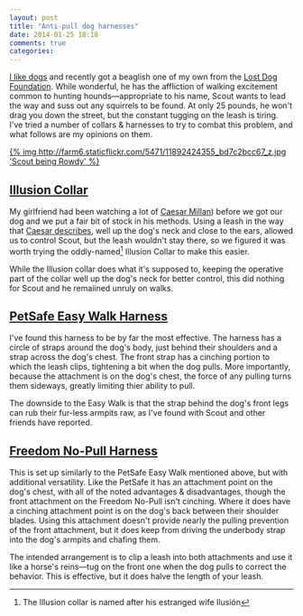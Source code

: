 ```yaml
---
layout: post
title: "Anti-pull dog harnesses"
date: 2014-01-25 18:18
comments: true
categories:
---
```

[I like dogs](https://www.youtube.com/watch?v=zH64dlgyydM) and recently got a beaglish one of my own from the [Lost Dog Foundation](http://www.lostdogrescue.org/).  While wonderful, he has the affliction of walking excitement common to hunting hounds—appropriate to his name, Scout wants to lead the way and suss out any squirrels to be found.  At only 25 pounds, he won't drag you down the street, but the constant tugging on the leash is tiring.  I've tried a number of collars & harnesses to try to combat this problem, and what follows are my opinions on them.

[{% img http://farm6.staticflickr.com/5471/11892424355_bd7c2bcc67_z.jpg 'Scout being Rowdy' %}](http://www.flickr.com/photos/dinomite/11892424355/)

## [Illusion Collar](http://www.cesarsway.com/shop/Illusion-Dog-Collar-Leash-System)
My girlfriend had been watching a lot of [Caesar Millan](http://www.cesarsway.com/)) before we got our dog and we put a fair bit of stock in his methods.  Using a leash in the way that [Caesar describes](https://www.youtube.com/watch?v=vjub9dCBiv8), well up the dog's neck and close to the ears, allowed us to control Scout, but the leash wouldn't stay there, so we figured it was worth trying the oddly-named[^1] Illusion Collar to make this easier.

While the Illusion collar does what it's supposed to, keeping the operative part of the collar well up the dog's neck for better control, this did nothing for Scout and he remaiined unruly on walks.

## [PetSafe Easy Walk Harness](http://www.amazon.com/gp/product/B0009ZBKG4/ref=as_li_ss_tl?ie=UTF8&camp=1789&creative=390957&creativeASIN=B0009ZBKG4&linkCode=as2&tag=dinomitenet-20)
I've found this harness to be by far the most effective.  The harness has a circle of straps around the dog's body, just behind their shoulders and a strap across the dog's chest.  The front strap has a cinching portion to which the leash clips, tightening a bit when the dog pulls.  More importantly, because the attachment is on the dog's chest, the force of any pulling turns them sideways, greatly limiting thier ability to pull.

The downside to the Easy Walk is that the strap behind the dog's front legs can rub their fur-less armpits raw, as I've found with Scout and other friends have reported.

## [Freedom No-Pull Harness](http://www.amazon.com/gp/product/B0085XOHDU/ref=as_li_ss_tl?ie=UTF8&camp=1789&creative=390957&creativeASIN=B0085XOHDU&linkCode=as2&tag=dinomitenet-20)
This is set up similarly to the PetSafe Easy Walk mentioned above, but with additional versatility.  Like the PetSafe it has an attachment point on the dog's chest, with all of the noted advantages & disadvantages, though the front attachment on the Freedom No-Pull isn't cinching.  Where it does have a cinching attachment point is on the dog's back between their shoulder blades.  Using this attachment doesn't provide nearly the pulling prevention of the front attachment, but it does keep from driving the underbody strap into the dog's armpits and chafing them.

The intended arrangement is to clip a leash into both attachments and use it like a horse's reins—tug on the front one when the dog pulls to correct the behavior.  This is effective, but it does halve the length of your leash.


[^1]: The Illusion collar is named after his estranged wife Ilusión
